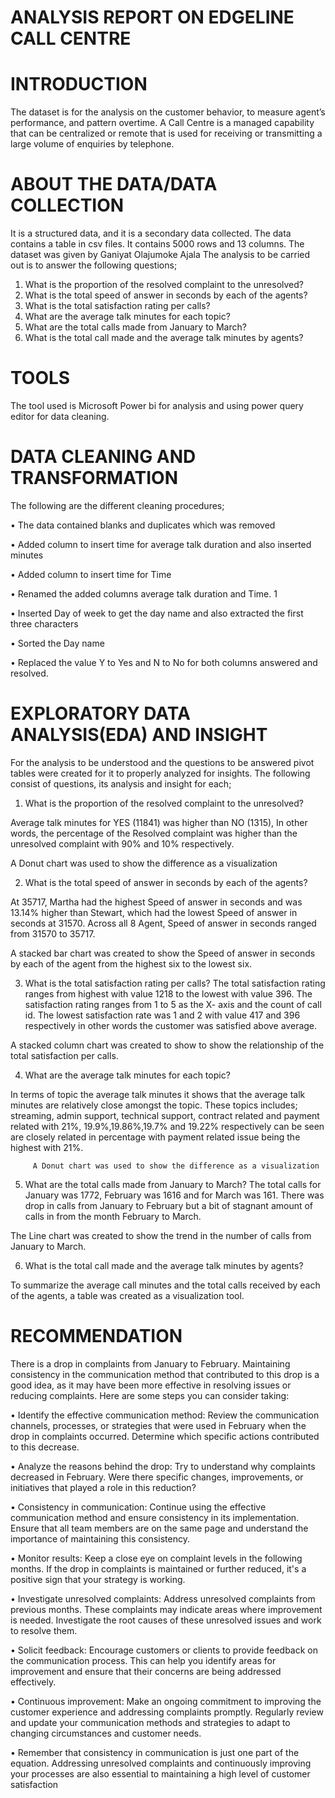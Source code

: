 # ANALYSIS REPORT ON EDGELINE CALL CENTRE

# INTRODUCTION

The dataset is for the analysis on the customer behavior, to measure agent’s performance, and pattern overtime. A Call Centre is a managed capability that can be centralized or remote that is used for receiving or transmitting a large volume of enquiries by telephone.

# ABOUT THE DATA/DATA COLLECTION

It is a structured data, and it is a secondary data collected. The data contains a table in csv files. It contains 5000 rows and 13 columns. The dataset was given by Ganiyat Olajumoke Ajala
The analysis to be carried out is to answer the following questions;
1.	What is the proportion of the resolved complaint to the unresolved?
2.	What is the total speed of answer in seconds by each of the agents?
3.	What is the total satisfaction rating per calls?
4.	What are the average talk minutes for each topic?
5.	What are the total calls made from January to March?
6.	What is the total call made and the average talk minutes by agents?

# TOOLS

The tool used is Microsoft Power bi for analysis and using power query editor for data cleaning.

# DATA CLEANING AND TRANSFORMATION

The following are the different cleaning procedures;

•	The data contained blanks and duplicates which was removed

•	Added column to insert time for average talk duration and also inserted minutes

•	Added column to insert time for Time

•	Renamed the added columns average talk duration and Time. 1

•	Inserted Day of week to get the day name and also extracted the first three characters

•	Sorted the Day name

•	Replaced the value Y to Yes and N to No for both columns answered and resolved.


# EXPLORATORY DATA ANALYSIS(EDA) AND INSIGHT

For the analysis to be understood and the questions to be answered pivot tables were created for it to properly analyzed for insights. The following consist of questions, its analysis and insight for each;

1.	What is the proportion of the resolved complaint to the unresolved?

Average talk minutes for YES (11841) was higher than NO (1315), In other words, the percentage of the Resolved complaint was higher than the unresolved complaint with 90% and 10% respectively.

                       
A Donut chart was used to show the difference as a visualization

2.	What is the total speed of answer in seconds by each of the agents?

At 35717, Martha had the highest Speed of answer in seconds and was 13.14% higher than Stewart, which had the lowest Speed of answer in seconds at 31570. Across all 8 Agent, Speed of answer in seconds ranged from 31570 to 35717.

 
A stacked bar chart was created to show the Speed of answer in seconds by each of the agent from the highest six to the lowest six.


3.	What is the total satisfaction rating per calls?
The total satisfaction rating ranges from highest with value 1218 to the lowest with value 396. The satisfaction rating ranges from 1 to 5 as the X- axis and the count of call id. The lowest satisfaction rate was 1 and 2 with value 417 and 396 respectively in other words the customer was satisfied above average.

                   

A stacked column chart was created to show to show the relationship of the total satisfaction per calls.

4.	What are the average talk minutes for each topic?

In terms of topic the average talk minutes it shows that the average talk minutes are relatively close amongst the topic. These topics includes; streaming, admin support, technical support, contract related and payment related with 21%, 19.9%,19.86%,19.7% and 19.22% respectively can be seen are closely related in percentage with payment related issue being the highest with 21%.

 
         A Donut chart was used to show the difference as a visualization


5.	What are the total calls made from January to March?
The total calls for January was 1772, February was 1616 and for March was 161. There was drop in calls from January to February but a bit of stagnant amount of calls in from the month February to March.
                                     
The Line chart was created to show the trend in the number of calls from January to March.

6.	What is the total call made and the average talk minutes by agents?

To summarize the average call minutes and the total calls received by each of the agents, a table was created as a visualization tool.

 

# RECOMMENDATION

There is a drop in complaints from January to February. Maintaining consistency in the communication method that contributed to this drop is a good idea, as it may have been more effective in resolving issues or reducing complaints. Here are some steps you can consider taking:

•	Identify the effective communication method: Review the communication channels, processes, or strategies that were used in February when the drop in complaints occurred. Determine which specific actions contributed to this decrease.

•	Analyze the reasons behind the drop: Try to understand why complaints decreased in February. Were there specific changes, improvements, or initiatives that played a role in this reduction?

•	Consistency in communication: Continue using the effective communication method and ensure consistency in its implementation. Ensure that all team members are on the same page and understand the importance of maintaining this consistency.

•	Monitor results: Keep a close eye on complaint levels in the following months. If the drop in complaints is maintained or further reduced, it's a positive sign that your strategy is working.

•	Investigate unresolved complaints: Address unresolved complaints from previous months. These complaints may indicate areas where improvement is needed. Investigate the root causes of these unresolved issues and work to resolve them.

•	Solicit feedback: Encourage customers or clients to provide feedback on the communication process. This can help you identify areas for improvement and ensure that their concerns are being addressed effectively.

•	Continuous improvement: Make an ongoing commitment to improving the customer experience and addressing complaints promptly. Regularly review and update your communication methods and strategies to adapt to changing circumstances and customer needs.

•	Remember that consistency in communication is just one part of the equation. Addressing unresolved complaints and continuously improving your processes are also essential to maintaining a high level of customer satisfaction


